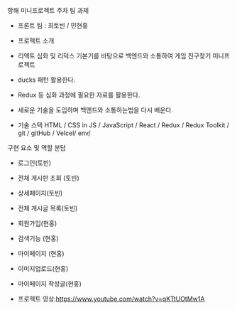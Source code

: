 항해 미니프로젝트 주차 팀 과제
- 프론트 팀 : 최토빈 / 민현홍
- 프로젝트 소개
- 리액트 심화 및 리덕스 기본기를 바탕으로 백엔드와 소통하여 게임 친구찾기 미니프로젝트

- ducks 패턴 활용한다.
- Redux 등 심화 과정에 필요한 자료를 활용한다.
- 새로운 기술을 도입하며 백앤드와 소통하는법을 다시 배운다.

- 기술 스택
HTML / CSS in JS / JavaScript / React / Redux / Redux Toolkit / git / gitHub / Velcel/ env/

구현 요소 및 역할 분담

- 로그인(토빈) 
- 전체 게시판 조회 (토빈) 
- 상세페이지(토빈) 
- 전체 게시글 목록(토빈) 

- 회원가입(현홍)
- 검색기능 (현홍) 
- 마이페이지 (현홍) 
- 이미지업로드(현홍) 
- 마이페이지 작성글(현홍)


- 프로젝트 영상:https://www.youtube.com/watch?v=qKTtUOtMw1A
